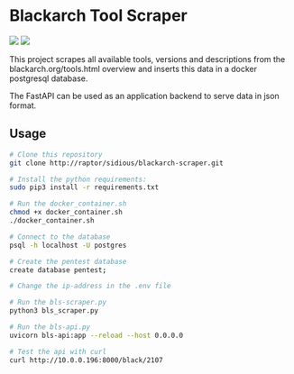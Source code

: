 # Blackarch Tool Scraper

<p align="left">
  <img src="https://img.shields.io/github/last-commit/insidious-security/blackarch-scraper.svg?style=for-the-badge">
  <img src="https://img.shields.io/github/license/insidious-security/blackarch-scraper?style=for-the-badge">
</p>

This project scrapes all available tools, versions and descriptions from the blackarch.org/tools.html overview and inserts this data in a docker postgresql database.

The FastAPI can be used as an application backend to serve data in json format.

## Usage
```bash
# Clone this repository
git clone http://raptor/sidious/blackarch-scraper.git

# Install the python requirements:
sudo pip3 install -r requirements.txt

# Run the docker_container.sh
chmod +x docker_container.sh
./docker_container.sh

# Connect to the database
psql -h localhost -U postgres

# Create the pentest database
create database pentest;

# Change the ip-address in the .env file 

# Run the bls-scraper.py
python3 bls_scraper.py

# Run the bls-api.py
uvicorn bls-api:app --reload --host 0.0.0.0

# Test the api with curl
curl http://10.0.0.196:8000/black/2107
```
